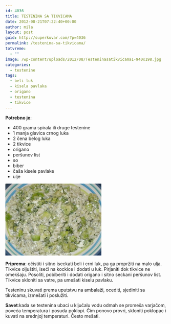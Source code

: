 ```yaml
---
id: 4036
title: TESTENINA SA TIKVICAMA
date: 2012-08-21T07:22:40+00:00
author: mila
layout: post
guid: http://superkuvar.com/?p=4036
permalink: /testenina-sa-tikvicama/
totvreme:
  - ""
image: /wp-content/uploads/2012/08/Testeninasatikvicama1-940x198.jpg
categories:
  - testenine
tags:
  - beli luk
  - kisela pavlaka
  - origano
  - testenina
  - tikvice
---
```

**Potrebno je**:

  * 400 grama spirala ili druge testenine
  * 1 manja glavica crnog luka
  * 2 čena belog luka
  * 2 tikvice
  * origano
  * peršunov list
  * so
  * biber
  * čaša kisele pavlake
  * ulje

<img class="alignnone size-medium wp-image-4044" title="Testeninasatikvicama" src="/wp-content/uploads/2012/08/Testeninasatikvicama1-300x225.jpg" alt="" width="300" height="225" /> 

**Priprema**: očistiti i sitno iseckati beli i crni luk, pa ga propržiti na malo ulja. Tikvice oljuštiti, iseći na kockice i dodati u luk. Pirjaniti dok tikvice ne omekšaju. Posoliti, pobiberiti i dodati origano i sitno seckani peršunov list. Tikvice skloniti sa vatre, pa umešati kiselu pavlaku.

Testeninu skuvati prema uputstvu na ambalaži, ocediti, sjediniti sa tikvicama, izmešati i poslužiti.

**Savet**:kada se testenina ubaci u ključalu vodu odmah se promeša varjačom, poveća temperatura i posuda poklopi. Čim ponovo provri, skloniti poklopac i kuvati na srednjoj temperaturi. Često mešati.

&nbsp;